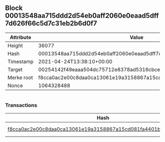 ## Block 00013548aa715ddd2d54eb0aff2060e0eaad5dff7d626f66c5d7c31eb2b6d0f7

Attribute | Value
--- | ---
Height | 36077
Hash | 00013548aa715ddd2d54eb0aff2060e0eaad5dff7d626f66c5d7c31eb2b6d0f7
Timestamp | 2021-04-24T13:38:10+00:00
Target | 00254142f49eaaa504dc75712e8378ad5316cbcead634704b3734b6271167cc4
Merke root | f8cca0ac2e00c8daa0ca13061e19a3158867a15cd081fa4401b3f2277d2109fc
Nonce | 1064328488

```

```

### Transactions

Hash | Amount
--- | ---
[f8cca0ac2e00c8daa0ca13061e19a3158867a15cd081fa4401b3f2277d2109fc](f8cca0ac2e00c8daa0ca13061e19a3158867a15cd081fa4401b3f2277d2109fc.md) | 10.00000000 SKEPTI 
